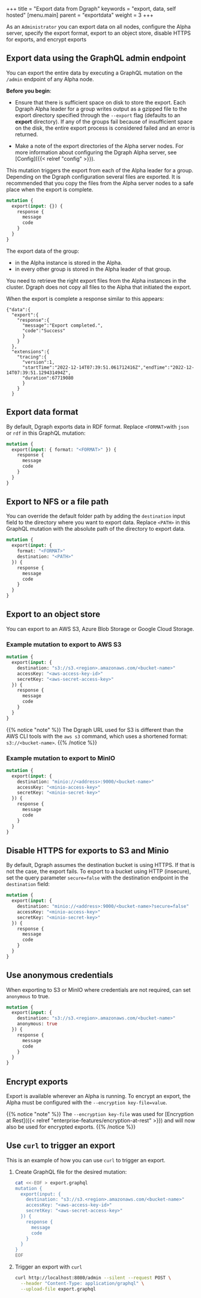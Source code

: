 +++
title = "Export data from Dgraph"
keywords = "export, data, self hosted"
[menu.main]
    parent = "exportdata"
    weight = 3
+++

As an `Administrator` you can export data on all nodes, configure the Alpha server, specify the export format, export to an object store, disable HTTPS for exports, and encrypt exports

## Export data using  the GraphQL admin endpoint

You can export the entire data by executing a GraphQL mutation on the `/admin` endpoint of any Alpha node.

**Before you begin**:

*  Ensure that there is sufficient space on disk to store the export. Each Dgraph Alpha leader for a group writes output as a gzipped file to the export directory specified through the `--export` flag (defaults to an **export** directory). If any of the groups fail because of insufficient space on the disk, the entire export process is considered failed and an error is returned.

* Make a note of the export directories of the Alpha server nodes. For more information about configuring the Dgraph Alpha server, see [Config]({{< relref "config" >}}).

This mutation triggers the export from each of the Alpha leader for a group. Depending on the Dgraph configuration several files are exported. It is recommended that you copy the files from the Alpha server nodes to a safe place when the export is complete.

```graphql
mutation {
  export(input: {}) {
    response {
      message
      code
    }
  }
}
```
The export data of the group:

* in the Alpha instance is stored in the Alpha.
* in every other group is stored in the Alpha leader of that group.

You need to retrieve the right export files from the Alpha instances in the cluster. Dgraph does not copy all files to the Alpha that initiated the export.

When the export is complete a response similar to this appears:

```
{"data":{
  "export":{
    "response":{
      "message":"Export completed.",
      "code":"Success"
      }
    }
  },
  "extensions":{
    "tracing":{
      "version":1,
      "startTime":"2022-12-14T07:39:51.061712416Z","endTime":"2022-12-14T07:39:51.129431494Z",
      "duration":67719080
      }
    }
  }
```

## Export data format

By default, Dgraph exports data in RDF format. Replace `<FORMAT>`with `json` or `rdf` in this GraphQL mutation:

```graphql
mutation {
  export(input: { format: "<FORMAT>" }) {
    response {
      message
      code
    }
  }
}
```

## Export to NFS or a file path

You can override the default folder path by adding the `destination` input field to the directory where you want to export data. Replace `<PATH>` in this GraphQL mutation with the absolute path of the directory to export data.

```graphql
mutation {
  export(input: {
    format: "<FORMAT>"
    destination: "<PATH>"
  }) {
    response {
      message
      code
    }
  }
}
```

## Export to an object store
You can export to an AWS S3, Azure Blob Storage or Google Cloud Storage.

### Example mutation to export to AWS S3

```graphql
mutation {
  export(input: {
    destination: "s3://s3.<region>.amazonaws.com/<bucket-name>"
    accessKey: "<aws-access-key-id>"
    secretKey: "<aws-secret-access-key>"
  }) {
    response {
      message
      code
    }
  }
}
```

{{% notice "note" %}}
The Dgraph URL used for S3 is different than the AWS CLI tools with the `aws s3` command, which uses a shortened format: `s3://<bucket-name>`.
{{% /notice %}}


### Example mutation to export to MinIO

```graphql
mutation {
  export(input: {
    destination: "minio://<address>:9000/<bucket-name>"
    accessKey: "<minio-access-key>"
    secretKey: "<minio-secret-key>"
  }) {
    response {
      message
      code
    }
  }
}
```

## Disable HTTPS for exports to S3 and Minio

By default, Dgraph assumes the destination bucket is using HTTPS. If that is not the case, the export fails. To export to a bucket using HTTP (insecure), set the query parameter `secure=false` with the destination endpoint in the `destination` field:

```graphql
mutation {
  export(input: {
    destination: "minio://<address>:9000/<bucket-name>?secure=false"
    accessKey: "<minio-access-key>"
    secretKey: "<minio-secret-key>"
  }) {
    response {
      message
      code
    }
  }
}
```

## Use anonymous credentials

When exporting to S3 or MinIO where credentials are not required, can set `anonymous` to true.

```graphql
mutation {
  export(input: {
    destination: "s3://s3.<region>.amazonaws.com/<bucket-name>"
    anonymous: true
  }) {
    response {
      message
      code
    }
  }
}
```

## Encrypt exports

Export is available wherever an Alpha is running. To encrypt an export, the Alpha must be configured with the `--encryption key-file=value`.

{{% notice "note" %}}
The `--encryption key-file` was used for [Encryption at Rest]({{< relref "enterprise-features/encryption-at-rest" >}}) and will now also be used for encrypted exports.
{{% /notice %}}

## Use `curl` to trigger an export

This is an example of how you can use `curl` to trigger an export.

  1. Create GraphQL file for the desired mutation:
     ```bash
     cat <<-EOF > export.graphql
     mutation {
       export(input: {
         destination: "s3://s3.<region>.amazonaws.com/<bucket-name>"
         accessKey: "<aws-access-key-id>"
         secretKey: "<aws-secret-access-key>"
       }) {
         response {
           message
           code
         }
       }
     }
     EOF
     ```
  2. Trigger an export with `curl`
     ```bash
     curl http://localhost:8080/admin --silent --request POST \
       --header "Content-Type: application/graphql" \
       --upload-file export.graphql
     ```
